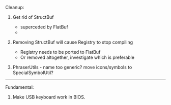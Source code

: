 Cleanup:

1. Get rid of StructBuf
    - superceded by FlatBuf
    - 

2. Removing StructBuf will cause Registry to stop compiling
    - Registry needs to be ported to FlatBuf
    - Or removed altogether, investigate which is preferable

3. PhraserUtils - name too generic? move icons/symbols to SpecialSymbolUtil?

---

Fundamental:

1. Make USB keyboard work in BIOS.